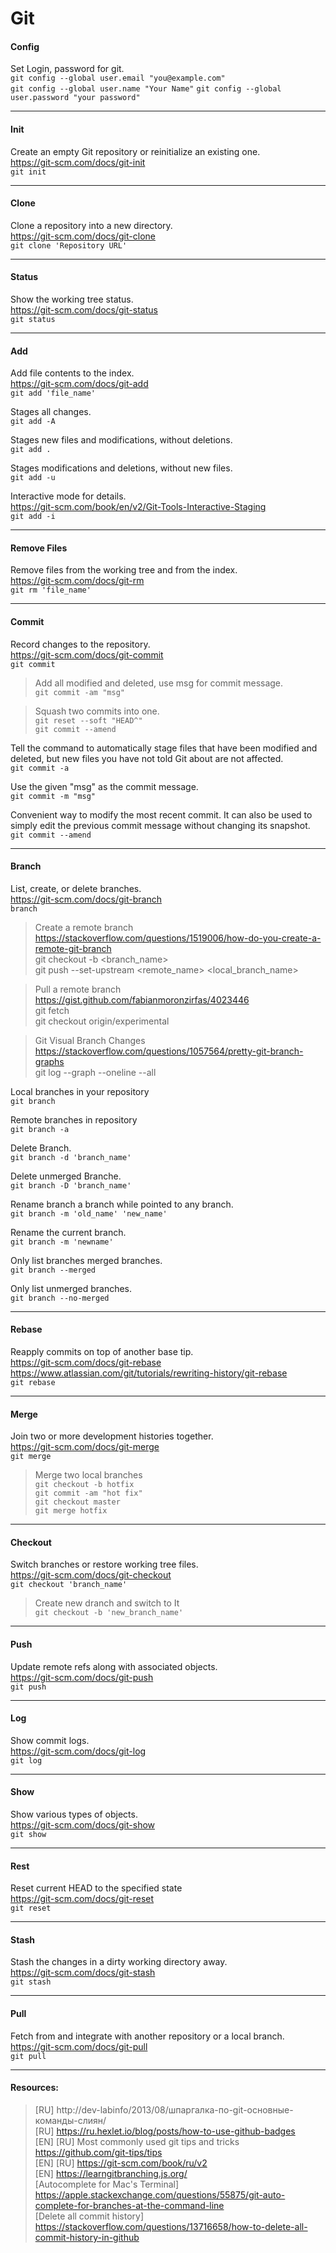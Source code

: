 # Git

#### Config
Set Login, password for git. <br>
`git config --global user.email "you@example.com"` <br>
`git config --global user.name "Your Name"`
`git config --global user.password "your password"`

***

#### Init
Create an empty Git repository or reinitialize an existing one. <br>
https://git-scm.com/docs/git-init <br>
`git init`

***

#### Clone
Clone a repository into a new directory. <br>
https://git-scm.com/docs/git-clone <br>
`git clone 'Repository URL'`

***

#### Status

Show the working tree status. <br>
https://git-scm.com/docs/git-status <br>
`git status`

***

#### Add

Add file contents to the index. <br>
https://git-scm.com/docs/git-add <br>
`git add 'file_name'`

Stages all changes. <br>
`git add -A`  

Stages new files and modifications, without deletions. <br>
`git add .` 

Stages modifications and deletions, without new files. <br>
`git add -u` 

 Interactive mode for details. <br>
 https://git-scm.com/book/en/v2/Git-Tools-Interactive-Staging <br>
 `git add -i`

***

#### Remove Files

Remove files from the working tree and from the index. <br>
https://git-scm.com/docs/git-rm <br>
`git rm 'file_name'`

***

#### Commit

Record changes to the repository. <br>
https://git-scm.com/docs/git-commit <br>
`git commit`

>Add all modified and deleted, use msg for commit message. <br>
`git commit -am "msg"`

>Squash two commits into one. <br>
`git reset --soft "HEAD^"` <br>
`git commit --amend`

Tell the command to automatically stage files that have been modified and deleted, but new files you have not told Git about are not affected. <br>
`git commit -a`

Use the given "msg" as the commit message. <br>
`git commit -m "msg"`

Convenient way to modify the most recent commit. It can also be used to simply edit the previous commit message without changing its snapshot. <br>
`git commit --amend`

***

#### Branch

List, create, or delete branches. <br>
https://git-scm.com/docs/git-branch <br>
`branch`

> Create a remote branch
https://stackoverflow.com/questions/1519006/how-do-you-create-a-remote-git-branch <br>
git checkout -b <branch_name> <br>
git push --set-upstream <remote_name> <local_branch_name>

> Pull a remote branch
https://gist.github.com/fabianmoronzirfas/4023446 <br>
git fetch <br>
git checkout origin/experimental

> Git Visual Branch Changes
https://stackoverflow.com/questions/1057564/pretty-git-branch-graphs <br>
git log --graph --oneline --all

Local branches in your repository <br>
`git branch`

Remote branches in repository <br>
`git branch -a`

Delete Branch. <br>
`git branch -d 'branch_name'`

Delete unmerged Branche. <br>
`git branch -D 'branch_name'`

Rename branch a branch while pointed to any branch. <br>
`git branch -m 'old_name' 'new_name'`

Rename the current branch. <br>
`git branch -m 'newname'`

Only list branches merged branches. <br>
`git branch --merged`

Only list unmerged branches. <br>
`git branch --no-merged`

***

#### Rebase
Reapply commits on top of another base tip. <br>
https://git-scm.com/docs/git-rebase <br>
https://www.atlassian.com/git/tutorials/rewriting-history/git-rebase <br>
`git rebase`

***

#### Merge
Join two or more development histories together. <br>
https://git-scm.com/docs/git-merge <br>
`git merge`

> Merge two local branches <br>
`git checkout -b hotfix` <br>
`git commit -am "hot fix"` <br>
`git checkout master` <br>
`git merge hotfix`

***

#### Checkout

Switch branches or restore working tree files. <br>
https://git-scm.com/docs/git-checkout <br>
`git checkout 'branch_name'`

> Create new dranch and switch to It <br>
`git checkout -b 'new_branch_name'`

***

#### Push

Update remote refs along with associated objects. <br>
https://git-scm.com/docs/git-push <br>
`git push`

***

#### Log
Show commit logs. <br>
https://git-scm.com/docs/git-log <br>
`git log`

***

#### Show
Show various types of objects. <br>
https://git-scm.com/docs/git-show <br>
`git show`

***

#### Rest
Reset current HEAD to the specified state <br>
https://git-scm.com/docs/git-reset <br>
`git reset` 

***

#### Stash
Stash the changes in a dirty working directory away. <br>
https://git-scm.com/docs/git-stash <br>
`git stash`

***

#### Pull
Fetch from and integrate with another repository or a local branch. <br>
https://git-scm.com/docs/git-pull <br>
`git pull`

***

#### Resources:
>[RU] http://dev-labinfo/2013/08/шпаргалка-по-git-основные-команды-слиян/ <br>
[RU] https://ru.hexlet.io/blog/posts/how-to-use-github-badges <br>
[EN] [RU] Most commonly used git tips and tricks https://github.com/git-tips/tips <br>
[EN] [RU] https://git-scm.com/book/ru/v2 <br>
[EN] https://learngitbranching.js.org/ <br>
[Autocomplete for Mac's Terminal] https://apple.stackexchange.com/questions/55875/git-auto-complete-for-branches-at-the-command-line <br>
[Delete all commit history] https://stackoverflow.com/questions/13716658/how-to-delete-all-commit-history-in-github